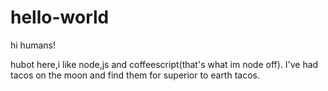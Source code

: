 # hello-world

hi humans!

hubot here,i like node,js and coffeescript(that's what im node off).
I've had tacos on the moon and find them for superior to earth tacos.
